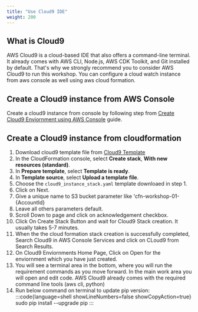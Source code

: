 ```yaml
---
title: "Use Cloud9 IDE"
weight: 200
---
```


## What is Cloud9

AWS Cloud9 is a cloud-based IDE that also offers a command-line terminal. It already comes with AWS CLI, Node.js, AWS CDK Toolkit, and Git installed by default. That's why we strongly recommend you to consider AWS Cloud9 to run this workshop. You can configure a cloud watch instance from aws console as well using aws cloud formation.

## Create a Cloud9 instance from AWS Console

Create a cloud9 instance from console by following step from [Create Cloud9 Enviornment using AWS Console](https://docs.aws.amazon.com/cloud9/latest/user-guide/create-environment-main.html) guide.

## Create a Cloud9 instance from cloudformation

1. Download cloud9 template file from [Cloud9 Template](https://github.com/aws-samples/cfn101-workshop/tree/cloud9-cfn-template/code/cloud9/cloud9_instance_stack.yaml)
1. In the CloudFormation console, select **Create stack**, **With new resources (standard)**.
1. In **Prepare template**, select **Template is ready**.
1. In **Template source**, select **Upload a template file**.
1. Choose the `cloud9_instance_stack.yaml` template downloaed in step 1.
1. Click on Next.
1. Give a unique name to S3 bucket parameter like 'cfn-workshop-01-{AccountId}
1. Leave all others parameters default.
1. Scroll Down to page and click on acknowledgement checkbox.
1. Click On Create Stack Button and wait for Cloud9 Stack creation. It usually takes 5-7 minutes.
1. When the the cloud formation stack creation is successfully completed, Search Cloud9 in AWS Console Services and click on CLoud9 from Search Results.
1. On Cloud9 Enviornments Home Page, Click on Open for the enviornment which you have just created.
1. You will see a terminal area in the bottom, where you will run the requirement commands as you move forward. In the main work area you will open and edit code. AWS Cloud9 already comes with the required command line tools (aws cli, python)
1. Run below command on terminal to update pip version:
    :::code{language=shell showLineNumbers=false showCopyAction=true}
    sudo pip install --upgrade pip
    :::
